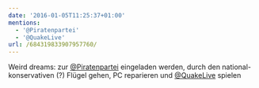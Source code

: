 ```yaml
---
date: '2016-01-05T11:25:37+01:00'
mentions:
  - '@Piratenpartei'
  - '@QuakeLive'
url: /684319833907957760/
---
```

Weird dreams: zur [@Piratenpartei](https://twitter.com/@Piratenpartei) eingeladen werden, durch den national-konservativen (?) Flügel gehen, PC reparieren und [@QuakeLive](https://twitter.com/@QuakeLive) spielen
